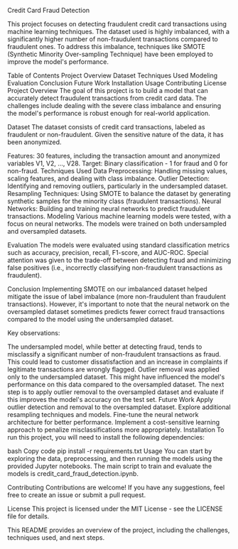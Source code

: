 Credit Card Fraud Detection



This project focuses on detecting fraudulent credit card transactions using machine learning techniques. The dataset used is highly imbalanced, with a significantly higher number of non-fraudulent transactions compared to fraudulent ones. To address this imbalance, techniques like SMOTE (Synthetic Minority Over-sampling Technique) have been employed to improve the model's performance.

Table of Contents
Project Overview
Dataset
Techniques Used
Modeling
Evaluation
Conclusion
Future Work
Installation
Usage
Contributing
License
Project Overview
The goal of this project is to build a model that can accurately detect fraudulent transactions from credit card data. The challenges include dealing with the severe class imbalance and ensuring the model's performance is robust enough for real-world application.

Dataset
The dataset consists of credit card transactions, labeled as fraudulent or non-fraudulent. Given the sensitive nature of the data, it has been anonymized.

Features: 30 features, including the transaction amount and anonymized variables V1, V2, ..., V28.
Target: Binary classification - 1 for fraud and 0 for non-fraud.
Techniques Used
Data Preprocessing: Handling missing values, scaling features, and dealing with class imbalance.
Outlier Detection: Identifying and removing outliers, particularly in the undersampled dataset.
Resampling Techniques: Using SMOTE to balance the dataset by generating synthetic samples for the minority class (fraudulent transactions).
Neural Networks: Building and training neural networks to predict fraudulent transactions.
Modeling
Various machine learning models were tested, with a focus on neural networks. The models were trained on both undersampled and oversampled datasets.

Evaluation
The models were evaluated using standard classification metrics such as accuracy, precision, recall, F1-score, and AUC-ROC. Special attention was given to the trade-off between detecting fraud and minimizing false positives (i.e., incorrectly classifying non-fraudulent transactions as fraudulent).

Conclusion
Implementing SMOTE on our imbalanced dataset helped mitigate the issue of label imbalance (more non-fraudulent than fraudulent transactions). However, it's important to note that the neural network on the oversampled dataset sometimes predicts fewer correct fraud transactions compared to the model using the undersampled dataset.

Key observations:

The undersampled model, while better at detecting fraud, tends to misclassify a significant number of non-fraudulent transactions as fraud. This could lead to customer dissatisfaction and an increase in complaints if legitimate transactions are wrongly flagged.
Outlier removal was applied only to the undersampled dataset. This might have influenced the model's performance on this data compared to the oversampled dataset.
The next step is to apply outlier removal to the oversampled dataset and evaluate if this improves the model's accuracy on the test set.
Future Work
Apply outlier detection and removal to the oversampled dataset.
Explore additional resampling techniques and models.
Fine-tune the neural network architecture for better performance.
Implement a cost-sensitive learning approach to penalize misclassifications more appropriately.
Installation
To run this project, you will need to install the following dependencies:

bash
Copy code
pip install -r requirements.txt
Usage
You can start by exploring the data, preprocessing, and then running the models using the provided Jupyter notebooks. The main script to train and evaluate the models is credit_card_fraud_detection.ipynb.

Contributing
Contributions are welcome! If you have any suggestions, feel free to create an issue or submit a pull request.

License
This project is licensed under the MIT License - see the LICENSE file for details.

This README provides an overview of the project, including the challenges, techniques used, and next steps.
